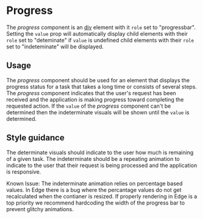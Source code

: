 # Progress
The *progress* component is an [div](https://developer.mozilla.org/en-US/docs/Web/HTML/Element/div) element with it `role` set to "progressbar". Setting the `value` prop will automatically display child elements with their `role` set to "deteminate" if `value` is undefined child elements with their `role` set to "indeteminate" will be displayed.

## Usage
The *progress* component should be used for an element that displays the progress status for a task that takes a long time or consists of several steps. The *progress* component indicates that the user's request has been received and the application is making progress toward completing the requested action. If the `value` of the *progress* component can't be determined then the indeterminate visuals will be shown until the `value` is determined.

## Style guidance
The determinate visuals should indicate to the user how much is remaining of a given task. The indeterminate should be a repeating animation to indicate to the user that their request is being processed and the application is responsive.

Known Issue: The indeterminate animation relies on percentage based values. In Edge there is a bug where the percantage values do not get recalculated when the contianer is resized. If properly rendering in Edge is a top priority we recommend hardcoding the width of the progress bar to prevent glitchy animations.
